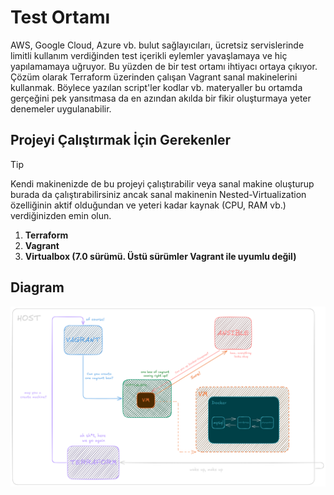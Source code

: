 # Test Ortamı

AWS, Google Cloud, Azure vb. bulut sağlayıcıları, ücretsiz servislerinde limitli kullanım verdiğinden test içerikli eylemler yavaşlamaya ve hiç yapılamamaya uğruyor. Bu yüzden de bir test ortamı ihtiyacı ortaya çıkıyor.
Çözüm olarak Terraform üzerinden çalışan Vagrant sanal makinelerini kullanmak. Böylece yazılan script'ler kodlar vb. materyaller bu ortamda gerçeğini pek yansıtmasa da en azından akılda bir fikir oluşturmaya yeter denemeler
uygulanabilir.

## Projeyi Çalıştırmak İçin Gerekenler

> [!TIP]
> Kendi makinenizde de bu projeyi çalıştırabilir veya sanal makine oluşturup burada da çalıştırabilirsiniz ancak sanal makinenin Nested-Virtualization özelliğinin aktif olduğundan
> ve yeteri kadar kaynak (CPU, RAM vb.) verdiğinizden emin olun.

1. **Terraform**
2. **Vagrant**
3. **Virtualbox (7.0 sürümü. Üstü sürümler Vagrant ile uyumlu değil)**

## Diagram
![Diagram](https://github.com/Fartomy/42-Out-Core/blob/main/cloud-1/cloud-1-simu/cloud-1-test.png)
